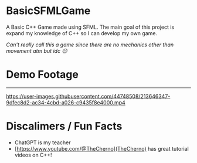 # BasicSFMLGame

A Basic C++ Game made using SFML. The main goal of this project is expand my knowledge of C++ so I can develop my own game.

*Can't really call this a game since there are no mechanics other than movement atm but idc 😊*

# Demo Footage
---

https://user-images.githubusercontent.com/44748508/213646347-9dfec8d2-ac34-4cbd-a026-c9435f8e4000.mp4

# Discalimers / Fun Facts

- ChatGPT is my teacher
- [https://www.youtube.com/@TheCherno](TheCherno) has great tutorial videos on C++!
